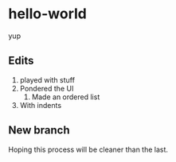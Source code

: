 # hello-world
yup

## Edits
1. played with stuff
2. Pondered the UI
    1. Made an ordered list
3. With indents

## New branch
Hoping this process will be cleaner than the last.
